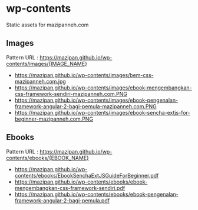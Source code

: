 # wp-contents
Static assets for mazipanneh.com

## Images
Pattern URL : https://mazipan.github.io/wp-contents/images/{IMAGE_NAME}

+ https://mazipan.github.io/wp-contents/images/bem-css-mazipanneh.com.jpg
+ https://mazipan.github.io/wp-contents/images/ebook-mengembangkan-css-framework-sendiri-mazipanneh.com.PNG
+ https://mazipan.github.io/wp-contents/images/ebook-pengenalan-framework-angular-2-bagi-pemula-mazipanneh.com.PNG
+ https://mazipan.github.io/wp-contents/images/ebook-sencha-extjs-for-beginner-mazipanneh.com.PNG

## Ebooks
Pattern URL : https://mazipan.github.io/wp-contents/ebooks/{EBOOK_NAME}

+ https://mazipan.github.io/wp-contents/ebooks/EbookSenchaExtJSGuideForBeginner.pdf
+ https://mazipan.github.io/wp-contents/ebooks/ebook-mengembangkan-css-framework-sendiri.pdf
+ https://mazipan.github.io/wp-contents/ebooks/ebook-pengenalan-framework-angular-2-bagi-pemula.pdf

